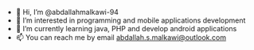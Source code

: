 - 👋 Hi, I’m @abdallahmalkawi-94
- 👀 I’m interested in programming and mobile applications development
- 🌱 I’m currently learning java, PHP and develop android applications
- 📫 You can reach me by email abdallah.s.malkawi@outlook.com

<!---
abdallahmalkawi-94/abdallahmalkawi-94 is a ✨ special ✨ repository because its `README.md` (this file) appears on your GitHub profile.
You can click the Preview link to take a look at your changes.
--->
